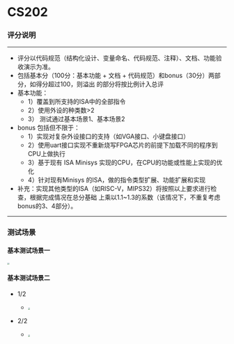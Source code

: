 # CS202
### 评分说明

---

+ 评分以代码规范（结构化设计、变量命名、代码规范、注释）、文档、功能验收演示为准。 
+ 包括基本分（100分：基本功能 + 文档 + 代码规范）和bonus（30分）两部分，如得分超过100，则溢出 的部分将按比例计入总评 
+ 基本功能： 
  - 1）覆盖到所支持的ISA中的全部指令 
  - 2）使用外设的种类数>2 
  - 3） 测试通过基本场景1、基本场景2 
+ bonus 包括但不限于： 
  - 1）实现对复杂外设接口的支持（如VGA接口、小键盘接口） 
  - 2）使用uart接口实现不重新烧写FPGA芯片的前提下加载不同的程序到CPU上做执行 
  - 3）基于现有 ISA Minisys 实现的CPU，在CPU的功能或性能上实现的优化 
  - 4）针对现有Minisys 的ISA，做的指令类型扩展、功能扩展和实现 
+ 补充：实现其他类型的ISA（如RISC-V，MIPS32）将按照以上要求进行检查，根据完成情况在总分基础 上乘以1.1~1.3的系数（该情况下，不重复考虑bonus的3、4部分）。

---

### 测试场景
#### 基本测试场景一
<img src ="https://user-images.githubusercontent.com/95575156/172392585-6ae64d9c-44d1-4e0c-b6a2-ec988132b4cd.png" style="zoom: 30%">

#### 基本测试场景二
+ 1/2
  - <img src ="https://user-images.githubusercontent.com/95575156/172392736-5701bc00-9de1-417a-bd17-bae174b90fe8.png" style="zoom: 30%">

+ 2/2
  - <img src ="https://user-images.githubusercontent.com/95575156/172392811-68fb8d5a-a6d9-4dd0-92fc-9b3213a6b345.png" style="zoom: 30%">

